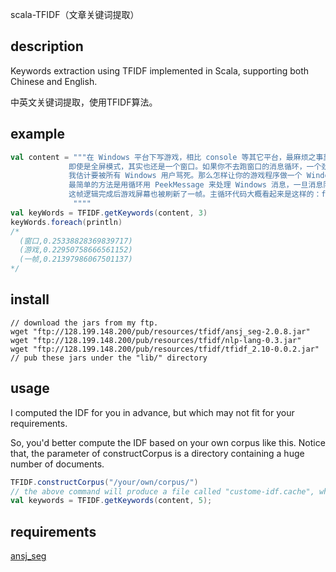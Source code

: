 scala-TFIDF（文章关键词提取）

## description
Keywords extraction using TFIDF implemented in Scala, supporting both Chinese and English. 

中英文关键词提取，使用TFIDF算法。

## example
```scala
val content = """在 Windows 平台下写游戏，相比 console 等其它平台，最麻烦之事莫过于让游戏窗口于其它窗口良好的相处。
             即使是全屏模式，其实也还是一个窗口。如果你不去跑窗口的消息循环，一个劲的刷新屏幕，
             我估计要被所有 Windows 用户骂死。那么怎样让你的游戏程序做一个 Windows 下的良好公民呢？
             最简单的方法是用循环用 PeekMessage 来处理 Windows 消息，一旦消息队列为空，就转去跑一帧游戏逻辑，
             这帧逻辑完成后游戏屏幕也被刷新了一帧。主循环代码大概看起来是这样的：for(;;) {
              """"
val keyWords = TFIDF.getKeywords(content, 3)
keyWords.foreach(println)
/*
  (窗口,0.25338828369839717)
  (游戏,0.22950758666561152)
  (一帧,0.21397986067501137)
*/
```

## install
```
// download the jars from my ftp.
wget "ftp://128.199.148.200/pub/resources/tfidf/ansj_seg-2.0.8.jar"
wget "ftp://128.199.148.200/pub/resources/tfidf/nlp-lang-0.3.jar"
wget "ftp://128.199.148.200/pub/resources/tfidf/tfidf_2.10-0.0.2.jar"
// pub these jars under the "lib/" directory

```
## usage
I computed the IDF for you in advance, but which may not fit for your requirements.

So, you'd better compute the IDF based on your own corpus like this.
Notice that, the parameter of constructCorpus is a directory containing a huge number of documents.

```scala
TFIDF.constructCorpus("/your/own/corpus/")
// the above command will produce a file called "custome-idf.cache", which is the serialized data of IDF.
val keywords = TFIDF.getKeywords(content, 5);
```

## requirements
[ansj_seg](https://github.com/NLPchina/ansj_seg)
